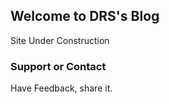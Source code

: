 ## Welcome to DRS's Blog

Site Under Construction

### Support or Contact

Have Feedback, share it.
